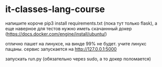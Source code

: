 # it-classes-lang-course

напишите короче pip3 install requirements.txt (пока тут только flask), а еще наверное для тестов нужно иметь скачаннный докер (https://docs.docker.com/engine/install/ubuntu/) 

отлично пашет на линуксе, на винде 99% не будет. учите линукс пацаны.
сервис запускается на http://127.0.0.1:5000

запускать run.py (обязательно через sudo, а то докер поломается)

